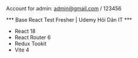Account for admin:
admin@gmail.com / 123456

*** Base React Test Fresher | Udemy Hỏi Dân IT ***

- React 18
- React Router 6
- Redux Tookit
- Vite 4
